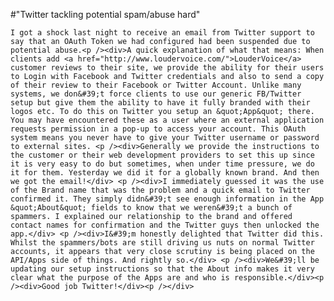 #"Twitter tackling potential spam/abuse hard"


    I got a shock last night to receive an email from Twitter support to say that an OAuth Token we had configured had been suspended due to potential abuse.<p /><div>A quick explanation of what that means: When clients add <a href="http://www.loudervoice.com/">LouderVoice</a> customer reviews to their site, we provide the ability for their users to Login with Facebook and Twitter credentials and also to send a copy of their review to their Facebook or Twitter Account. Unlike many systems, we don&#39;t force clients to use our generic FB/Twitter setup but give them the ability to have it fully branded with their logos etc. To do this on Twitter you setup an &quot;App&quot; there. You may have encountered these as a user where an external application requests permission in a pop-up to access your account. This OAuth system means you never have to give your Twitter username or password to external sites. <p /><div>Generally we provide the instructions to the customer or their web development providers to set this up since it is very easy to do but sometimes, when under time pressure, we do it for them. Yesterday we did it for a globally known brand. And then we got the email!</div> <p /><div>I immediately guessed it was the use of the Brand name that was the problem and a quick email to Twitter confirmed it. They simply didn&#39;t see enough information in the App &quot;About&quot; fields to know that we weren&#39;t a bunch of spammers. I explained our relationship to the brand and offered contact names for confirmation and the Twitter guys then unlocked the app.</div> <p /><div>I&#39;m honestly delighted that Twitter did this. Whilst the spammers/bots are still driving us nuts on normal Twitter accounts, it appears that very close scrutiny is being placed on the API/Apps side of things. And rightly so.</div> <p /><div>We&#39;ll be updating our setup instructions so that the About info makes it very clear what the purpose of the Apps are and who is responsible.</div><p /><div>Good job Twitter!</div><p /></div>
  